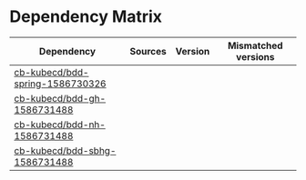 # Dependency Matrix

Dependency | Sources | Version | Mismatched versions
---------- | ------- | ------- | -------------------
[cb-kubecd/bdd-spring-1586730326](https://github.com/cb-kubecd/bdd-spring-1586730326.git) |  | []() | 
[cb-kubecd/bdd-gh-1586731488](https://github.com/cb-kubecd/bdd-gh-1586731488.git) |  | []() | 
[cb-kubecd/bdd-nh-1586731488](https://github.com/cb-kubecd/bdd-nh-1586731488.git) |  | []() | 
[cb-kubecd/bdd-sbhg-1586731488](https://github.com/cb-kubecd/bdd-sbhg-1586731488.git) |  | []() | 
